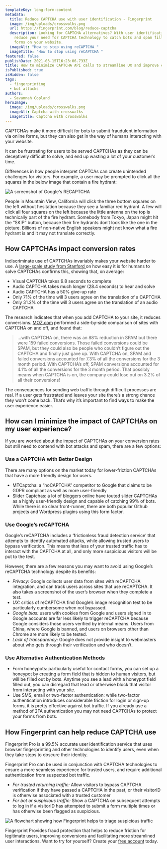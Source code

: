 ```yaml
---
templateKey: long-form-content
metadata:
  title: Reduce CAPTCHA use with user identification - Fingerprint
  image: /img/uploads/crosswalks.png
  url: https://fingerprint.com/blog/reduce-captcha
  description: Looking for CAPTCHA alternatives? With user identification, you can
    reduce your need for CAPTCHA technology to catch bots and spam filling out
    forms on your website.
  imageAlt: "How to stop using reCAPTCHA "
  imageTitle: "How to stop using reCAPTCHA "
featured: false
publishDate: 2021-03-15T16:23:06.733Z
title: How to minimize CAPTCHA API calls to streamline UX and improve conversions
isPublished: true
isHidden: false
tags:
  - fingerprinting
  - bot attacks
authors:
  - Savannah Copland
heroImage:
  image: /img/uploads/crosswalks.png
  imageAlt: Captcha with crosswalks
  imageTitle: Captcha with crosswalks
---
```

CAPTCHAs make it more difficult for bots to submit fraudulent information via online forms, but they can also get in the way of humans interacting with your website.

It can be frustrating for users to be served CAPTCHAs as they can be deceptively difficult to solve, and end up wasting a lot of your customer’s time.

Differences in how people interpret CAPTCAs can create unintended challenges for visitors. For example, a user may be prompted to click all the squares in the below image that contain a fire hydrant:

![A screenshot of Google's RECAPTCHA](/img/uploads/hydrants.png "A screenshot of Google's RECAPTCHA")

People in Mountain View, California will click the three bottom squares on the left without hesitation because they see a familiar red hydrant. A few will click all four squares on the left because the little antenna on the top is technically part of the fire hydrant. Somebody from Tokyo, Japan might hit the “SKIP” button, because their fire hydrants don’t look like the one in the picture. Billions of non-native English speakers might not know what a fire hydrant is and it may not translate correctly. 

## How CAPTCHAs impact conversion rates

Indiscriminate use of CAPTCHAs invariably makes your website harder to use. A [large-scale study from Stanford ](https://web.stanford.edu/~jurafsky/burszstein_2010_captcha.pdf)on how easy it is for humans to solve CAPTCHAs confirms this, showing that, on average:

* Visual CAPTCHA takes 9.8 seconds to complete
* Audio CAPTCHA takes much longer (28.4 seconds) to hear and solve
* Audio CAPTCHA has a 50% give-up rate
* Only 71% of the time will 3 users agree on the translation of a CAPTCHA
* Only 31.2% of the time will 3 users agree on the translation of an audio CAPTCHA

The research indicates that when you add CAPTCHA to your site, it reduces conversions. [MOZ.com](https://moz.com/blog/captchas-affect-on-conversion-rates) performed a side-by-side comparison of sites with CAPTCHA on and off, and found that: 

> ...with CAPTCHA on, there was an 88% reduction in SPAM but there were 159 failed conversions. Those failed conversions could be SPAM, but they could also be people who couldn’t figure out the CAPTCHA and finally just gave up. With CAPTCHA on, SPAM and failed conversions accounted for 7.3% of all the conversions for the 3 month period. With CAPTCHA’s off, SPAM conversions accounted for 4.1% of all the conversions for the 3 month period. That possibly means when CAPTCHA is on, the company could lose out on 3.2% of all their conversions!

The consequences for sending web traffic through difficult processes are real. If a user gets frustrated and leaves your site there’s a strong chance they won’t come back. That’s why it’s important to find ways to make the user experience easier.

## How can I minimize the impact of CAPTCHAs on my user experience?

If you are worried about the impact of CAPTCHAs on your conversion rates but still need to contend with bot attacks and spam, there are a few options:

### Use a CAPTCHA with Better Design

There are many options on the market today for lower-friction CAPTCHAs that have a more friendly design for users.

* MTCaptcha: a “noCAPTCHA” competitor to Google that claims to be GDPR compliant as well as more user-friendly
* Slider Captchas: a lot of bloggers online have touted slider CAPTCHAs as a highly user-friendly design and capable of catching 99% of bots. While there is no clear front-runner, there are both popular Github projects and Wordpress plugins using this form factor.

### Use Google’s reCAPTCHA

Google’s reCAPTCHA includes a ‘frictionless fraud detection service’ that attempts to identify automated attacks, while allowing trusted users to bypass verification. This means that less of your trusted traffic has to interact with the CAPTCHA at all, and only more suspicious visitors will be put to the test.

However, there are a few reasons you may want to avoid using Google’s reCAPTCHA technology despite its benefits:

* *Privacy:* Google collects user data from sites with reCAPTCHA integration, and can track users across sites that use reCAPTCHA. It also takes a screenshot of the user’s browser when they complete a test.
* *UX:* critics of reCAPTCHA find Google’s image recognition test to be particularly cumbersome when not bypassed. 
* *Google bias:* users with cookies from Google and users signed in to Google accounts are far less likely to trigger reCAPTCHA because Google considers those users verified by internal means. Users from China, where Google is banned, and users on browsers other than Chrome are more likely to be tested.
* *Lack of transparency:* Google does not provide insight to webmasters about who gets through their verification and who doesn’t.

### Use Alternative Authentication Methods

* Form honeypots: particularly useful for contact forms, you can set up a honeypot by creating a form field that is hidden to human visitors, but will be filled out by bots. Anytime you see a lead with a honeypot field filled out, you can disregard that lead or otherwise block that visitor from interacting with your site.
* Use SMS, email or two-factor authentication: while two-factor authentication introduces considerable friction for login or sign-up forms, it is pretty effective against bot traffic. If you already use a method of 2FA authentication you may not need CAPTCHAs to protect your forms from bots.

## How Fingerprint can help reduce CAPTCHA use

Fingerprint Pro is a 99.5% accurate user identification service that uses browser fingerprinting and other technologies to identify users, even when they take steps to obscure their identity.

Fingerprint Pro can be used in conjunction with CAPTCHA technologies to ensure a more seamless experience for trusted users, and require additional authentication from suspected bot traffic.

* *For trusted returning traffic:* Allow visitors to bypass CAPTCHA verification if they have passed a CAPTCHA in the past, or their visitorID is otherwise associated with a trusted customer
* *For bot or suspicious traffic:* Show a CAPTCHA on subsequent attempts to log in if a visitorID has attempted to submit a form multiple times or has otherwise been flagged as suspicious.

![A flowchart showing how Fingerprint helps to triage suspicious traffic](/img/uploads/copy-of-the_power_of_fingerprinting_infographic_2.png "A flowchart showing how Fingerprint helps to triage suspicious traffic")

Fingerprint Provides fraud protection that helps to reduce friction for legitimate users, improving conversions and facilitating more streamlined user interactions. Want to try for yourself? Create your [free account](https://dashboard.fingerprint.com/signup) today.